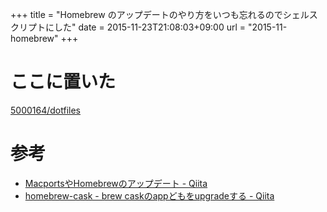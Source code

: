 +++
title = "Homebrew のアップデートのやり方をいつも忘れるのでシェルスクリプトにした"
date = 2015-11-23T21:08:03+09:00
url = "2015-11-homebrew"
+++

ここに置いた
===
[5000164/dotfiles](https://github.com/5000164/dotfiles)

参考
===
* [MacportsやHomebrewのアップデート - Qiita](http://qiita.com/NatsukiLab/items/7c5aed26a888fe725f71)
* [homebrew-cask - brew caskのappどもをupgradeする - Qiita](http://qiita.com/2k0ri/items/9fe8d33a72dbfb15fe6b)

